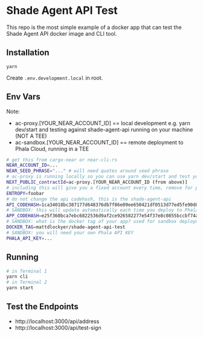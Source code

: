 # Shade Agent API Test

This repo is the most simple example of a docker app that can test the Shade Agent API docker image and CLI tool.

## Installation

```
yarn
```

Create `.env.development.local` in root.

## Env Vars

Note:

-   ac-proxy.[YOUR_NEAR_ACCOUNT_ID] == local development e.g. yarn dev/start and testing against shade-agent-api running on your machine (NOT A TEE)
-   ac-sandbox.[YOUR_NEAR_ACCOUNT_ID] == remote deployment to Phala Cloud, running in a TEE

```bash
# get this from cargo-near or near-cli-rs
NEAR_ACCOUNT_ID=...
NEAR_SEED_PHRASE="..." # will need quotes around seed phrase
# ac-proxy is running locally so you can use yarn dev/start and test your app against the locally running shade agent api
NEXT_PUBLIC_contractId=ac-proxy.[YOUR_NEAR_ACCOUNT_ID (from above)]
# including this will give you a fixed account every time, remove for production use as each TEE should boot with a new ephemeral NEAR account ID
ENTROPY=foobar
# do not change the api codehash, this is the shade-agent-api
API_CODEHASH=1ca34018bc387177d648376db7f86e09ee650421df0513d77ed5fe90d0e87b4d
# SANDBOX: this will update automatically each time you deploy to Phala with a new image of your app pushed to docker hub
APP_CODEHASH=e25f360bca7ebc6822536d9af2ce926582277e54f37e8c0855bccbf74aac1731
# SANDBOX: what is the docker tag of your app? used for sandbox deployments on Phala
DOCKER_TAG=mattdlockyer/shade-agent-api-test
# SANDBOX: you will need your own Phala API KEY
PHALA_API_KEY=...
```

## Running

```bash
# in Terminal 1
yarn cli
# in Terminal 2
yarn start
```

## Test the Endpoints

-   http://localhost:3000/api/address
-   http://localhost:3000/api/test-sign
